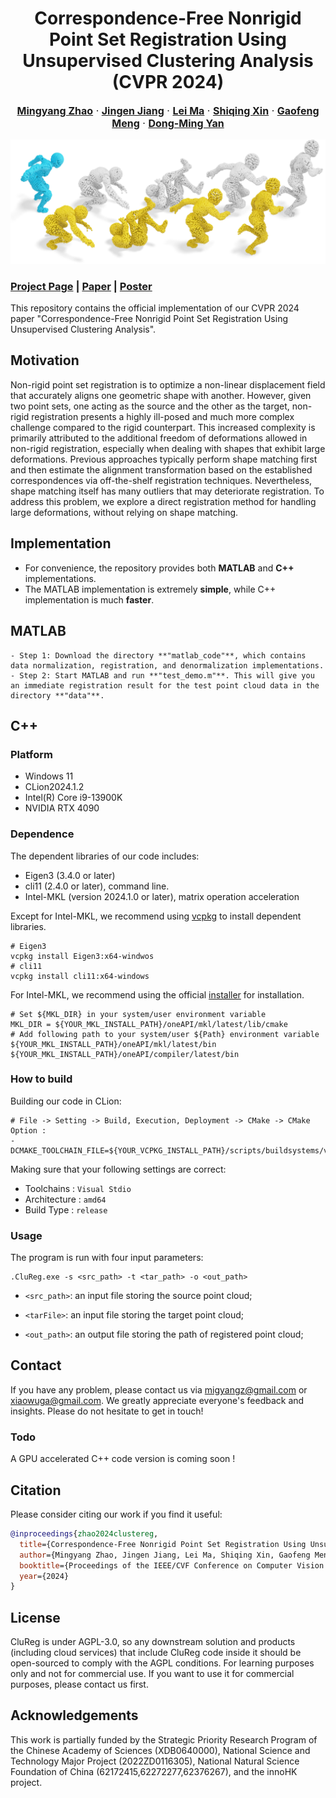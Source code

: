 <p align="center">
  <p align="center">
    <h1 align="center">Correspondence-Free Nonrigid Point Set Registration Using Unsupervised Clustering Analysis (CVPR 2024)</h1>
  </p>
  <p align="center" style="font-size:16px">
    <a target="_blank" href="https://zikai1.github.io/"><strong>Mingyang Zhao</strong></a>
    ·
    <a target="_blank" href="https://xiaowuga.github.io/"><strong>Jingen Jiang</strong></a>
    ·
    <a target="_blank" href="https://www.ai.pku.edu.cn/info/1139/1341.htm"><strong>Lei Ma</strong></a>
    ·
    <a target="_blank" href="https://irc.cs.sdu.edu.cn/~shiqing/index.html"><strong>Shiqing Xin</strong></a>
    ·
    <a target="_blank" href="https://scholar.google.com/citations?user=5hti_r0AAAAJ"><strong>Gaofeng Meng</strong></a>
   ·
    <a target="_blank" href="https://sites.google.com/site/yandongming/"><strong>Dong-Ming Yan</strong></a>
  </p>




<!--<font size=15> Correspondence-Free Nonrigid Point Set Registration Using Unsupervised Clustering Analysis (Highlight) <font size=15>-->

![](./fig/CVPR_Teaser.jpg)
### [Project Page](https://zikai1.github.io/pub/CluReg/index.html) | [Paper](https://arxiv.org/abs/2406.18817) | [Poster](https://zikai1.github.io/slides/CVPR24_Creg_poster.pdf)
This repository contains the official implementation of our CVPR 2024 paper "Correspondence-Free Nonrigid Point Set Registration Using Unsupervised Clustering Analysis". 

## Motivation
Non-rigid point set registration is to optimize a non-linear displacement field that accurately aligns one geometric shape with another. However, given two point sets, one acting as the source and the other as the target, non-rigid registration presents a highly ill-posed and much more complex challenge compared to the rigid counterpart. This increased complexity is primarily attributed to the additional freedom of deformations allowed in non-rigid registration, especially when dealing with shapes that exhibit large deformations. Previous approaches typically perform shape matching first and then estimate the alignment transformation based on the established correspondences via off-the-shelf registration techniques. Nevertheless, shape matching itself has many outliers that may deteriorate registration. To address this problem, we explore a direct registration method for handling large deformations, without relying on shape matching.

## Implementation
- For convenience, the repository provides both **MATLAB** and **C++** implementations. 
- The MATLAB implementation is extremely **simple**, while C++ implementation is much **faster**.



## MATLAB 
```
- Step 1: Download the directory **"matlab_code"**, which contains data normalization, registration, and denormalization implementations. 
- Step 2: Start MATLAB and run **"test_demo.m"**. This will give you an immediate registration result for the test point cloud data in the directory **"data"**. 
```
  


## C++
### Platform
- Windows 11
- CLion2024.1.2
- Intel(R) Core i9-13900K
- NVIDIA RTX 4090
### Dependence

The dependent libraries of our code includes:
- Eigen3 (3.4.0 or later)
- cli11 (2.4.0 or later), command line.
- Intel-MKL (version 2024.1.0 or later), matrix operation acceleration

Except for Intel-MKL, we recommend using [vcpkg](https://github.com/microsoft/vcpkg) to install dependent libraries.
```shell
# Eigen3
vcpkg install Eigen3:x64-windwos
# cli11
vcpkg install cli11:x64-windows
```
For Intel-MKL, we recommend using the official [installer](https://www.intel.com/content/www/us/en/developer/tools/oneapi/onemkl-download.html) for installation.
```
# Set ${MKL_DIR} in your system/user environment variable
MKL_DIR = ${YOUR_MKL_INSTALL_PATH}/oneAPI/mkl/latest/lib/cmake
# Add following path to your system/user ${Path} environment variable
${YOUR_MKL_INSTALL_PATH}/oneAPI/mkl/latest/bin
${YOUR_MKL_INSTALL_PATH}/oneAPI/compiler/latest/bin
```

### How to build 

Building our code in CLion:
```
# File -> Setting -> Build, Execution, Deployment -> CMake -> CMake Option :
-DCMAKE_TOOLCHAIN_FILE=${YOUR_VCPKG_INSTALL_PATH}/scripts/buildsystems/vcpkg.cmake
```
Making sure that your following settings are correct:
- Toolchains : `Visual Stdio`
- Architecture : `amd64`
- Build Type : `release`

### Usage

The program is run with four input parameters:
```
.CluReg.exe -s <src_path> -t <tar_path> -o <out_path>
```

- `<src_path>`: an input file storing the source point cloud;

- `<tarFile>`: an input file storing the target  point cloud;

- `<out_path>`: an output file storing the path of registered point cloud;



## Contact 
If you have any problem, please contact us via <migyangz@gmail.com> or <xiaowuga@gmail.com>. We greatly appreciate everyone's feedback and insights. Please do not hesitate to get in touch!

### Todo 
A GPU accelerated C++ code version is coming soon !

## Citation
Please consider citing our work if you find it useful:

```bibtex
@inproceedings{zhao2024clustereg,
  title={Correspondence-Free Nonrigid Point Set Registration Using Unsupervised Clustering Analysis},
  author={Mingyang Zhao, Jingen Jiang, Lei Ma, Shiqing Xin, Gaofeng Meng, Dong-Ming Yan},
  booktitle={Proceedings of the IEEE/CVF Conference on Computer Vision and Pattern Recognition},
  year={2024}
}
```

## License
CluReg is under AGPL-3.0, so any downstream solution and products (including cloud services) that include CluReg code inside it should be open-sourced to comply with the AGPL conditions. For learning purposes only and not for commercial use. If you want to use it for commercial purposes, please contact us first.


## Acknowledgements
This work is partially funded by the Strategic Priority Research Program of the Chinese
Academy of Sciences (XDB0640000), National Science and Technology Major Project (2022ZD0116305), National Natural Science Foundation of China
(62172415,62272277,62376267), and the innoHK project.



